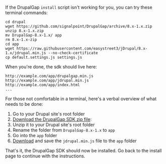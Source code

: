 If the DrupalGap `install` script isn't working for you, you can try these terminal commands:

```
cd drupal
wget https://github.com/signalpoint/DrupalGap/archive/8.x-1.x.zip
unzip 8.x-1.x.zip
mv DrupalGap-8.x-1.x/ app
rm 8.x-1.x-zip
cd app
wget https://raw.githubusercontent.com/easystreet3/jDrupal/8.x-1.x/jdrupal.min.js --no-check-certificate
cp default.settings.js settings.js
```

When you're done, the sdk should live here:

```
http://example.com/app/drupalgap.min.js
http://example.com/app/jdrupal.min.js
http://example.com/app/index.html
...
```

For those not comfortable in a terminal, here's a verbal overview of what needs to be done:

1. Go to your Drupal site's root folder
2. [Download the DrupalGap SDK zip file](https://github.com/signalpoint/DrupalGap/archive/8.x-1.x.zip): 
3. Unzip it to your Drupal site's root folder
4. Rename the folder from `DrupalGap-8.x-1.x` to `app`
5. Go into the `app` folder
6. [Download](https://raw.githubusercontent.com/easystreet3/jDrupal/8.x-1.x/jdrupal.min.js) and save the `jdrupal.min.js` file to the `app` folder

That's it, the DrupalGap SDK should now be installed. Go back to the install page to continue with the instructions.
